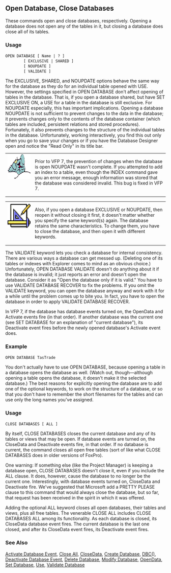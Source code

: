 ## Open Database, Close Databases

These commands open and close databases, respectively. Opening a database does not open any of the tables in it, but closing a database does close all of its tables.

### Usage

```foxpro
OPEN DATABASE [ Name | ? ]
        [ EXCLUSIVE | SHARED ]
        [ NOUPDATE ]
        [ VALIDATE ]
```

The EXCLUSIVE, SHARED, and NOUPDATE options behave the same way for the database as they do for an individual table opened with USE. However, the settings specified in OPEN DATABASE don't affect opening of tables in the database. That is, if you open a database shared, but have SET EXCLUSIVE ON, a USE for a table in the database is still exclusive. For NOUPDATE especially, this has important implications. Opening a database NOUPDATE is not sufficient to prevent changes to the data in the database; it prevents changes only to the contents of the database container (which tables are included, persistent relations and stored procedures). Fortunately, it also prevents changes to the structure of the individual tables in the database. Unfortunately, working interactively, you find this out only when you go to save your changes or if you have the Database Designer open and notice the "Read Only" in its title bar.

<table width=100% border=0 cellspacing=0 cellpadding=0>
<tr>
  <td width=17% valign=top>
<img width=95 height=78 src="fixbug1.gif"></p>
  </td>
  <td width=83% valign=top>
  <p>Prior to VFP 7, the prevention of changes when the database is open NOUPDATE wasn't complete. If you attempted to add an index to a table, even though the INDEX command gave you an error message, enough information was stored that the database was considered invalid. This bug is fixed in VFP 7.</p>
  </td>
 </tr>
</table>

<table border=0 cellspacing=0 cellpadding=0 width=100%>
<tr>
  <td width=17% valign=top>
<img width=83 height=82 src="Design.gif"></p>
  </td>
  <td width=83%>
  <p>Also, if you open a database EXCLUSIVE or NOUPDATE, then reopen it without closing it first, it doesn't matter whether you specify the same keyword(s) again. The database retains the same characteristics. To change them, you have to close the database, and then open it with different keywords.</p>
  </td>
 </tr>
</table>

The VALIDATE keyword lets you check a database for internal consistency. There are various ways a database can get messed up. (Deleting one of its tables or indexes with Explorer comes to mind as an obvious choice.) Unfortunately, OPEN DATABASE VALIDATE doesn't do anything about it if the database is invalid; it just reports an error and doesn't open the database. Consider it as "Open the database only if it is valid." You have to use VALIDATE DATABASE RECOVER to fix the problems. If you omit the VALIDATE keyword, you can open the database anyway and work with it for a while until the problem comes up to bite you. In fact, you have to open the database in order to apply VALIDATE DATABASE RECOVER.

In VFP 7, if the database has database events turned on, the OpenData and Activate events fire (in that order). If another database was the current one (see SET DATABASE for an explanation of "current database"), its Deactivate event fires before the newly opened database's Activate event does.

### Example

```foxpro
OPEN DATABASE TasTrade
```

You don't actually have to use OPEN DATABASE, because opening a table in a database opens the database as well. (Watch out, though&mdash;although opening a table opens the database, it doesn't make it the selected database.) The best reasons for explicitly opening the database are to add one of the optional keywords, to work on the structure of a database, or so that you don't have to remember the short filenames for the tables and can use only the long names you've assigned.

### Usage

```foxpro
CLOSE DATABASES [ ALL ]
```

By itself, CLOSE DATABASES closes the current database and any of its tables or views that may be open. If database events are turned on, the CloseData and Deactivate events fire, in that order. If no database is current, the command closes all open free tables (sort of like what CLOSE DATABASES does in older versions of FoxPro).

One warning: If something else (like the Project Manager) is keeping a database open, CLOSE DATABASES doesn't close it, even if you include the ALL clause. It does, however, cause the database to no longer be the current one. Interestingly, with database events turned on, CloseData and Deactivate fire. We've suggested that Microsoft add a PRETTY PLEASE clause to this command that would always close the database, but so far, that request has been received in the spirit in which it was offered.

Adding the optional ALL keyword closes all open databases, their tables and views, plus all free tables. The venerable CLOSE ALL includes CLOSE DATABASES ALL among its functionality. As each database is closed, its CloseData database event fires. The current database is the last one closed, and after its CloseData event fires, its Deactivate event fires.

### See Also

[Activate Database Event](s4g861.md), [Close All](s4g584.md), [CloseData](s4g861.md), [Create Database](s4g315.md), [DBC()](s4g317.md), [Deactivate Database Event](s4g861.md), [Delete Database](s4g315.md), [Modify Database](s4g320.md), [OpenData](s4g861.md), [Set Database](s4g317.md), [Use](s4g424.md), [Validate Database](s4g319.md)